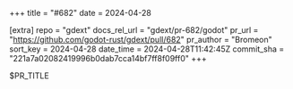 +++
title = "#682"
date = 2024-04-28

[extra]
repo = "gdext"
docs_rel_url = "gdext/pr-682/godot"
pr_url = "https://github.com/godot-rust/gdext/pull/682"
pr_author = "Bromeon"
sort_key = 2024-04-28
date_time = 2024-04-28T11:42:45Z
commit_sha = "221a7a02082419996b0dab7cca14bf7ff8f09ff0"
+++

$PR_TITLE

